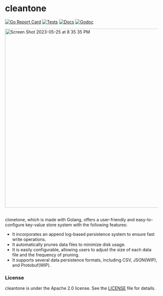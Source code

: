 # cleantone

[![Go Report Card](https://goreportcard.com/badge/github.com/etcd-io/etcd?style=flat-square)]()
[![Tests](https://github.com/etcd-io/etcd/actions/workflows/tests.yaml/badge.svg)]()
[![Docs](https://img.shields.io/badge/docs-latest-green.svg)]()
[![Godoc](http://img.shields.io/badge/go-documentation-blue.svg?style=flat-square)]()

<img width="590" alt="Screen Shot 2023-05-25 at 8 35 35 PM" src="https://github.com/kadai0308/cleantone/assets/24975318/29bb7042-5511-4fb4-a607-48932cb318ca">
<br/>
<br/>

clonetone, which is made with Golang, offers a user-friendly and easy-to-configure key-value store system with the following features:

- It incorporates an append log-based persistence system to ensure fast write operations.
- It automatically prunes data files to minimize disk usage.
- It is easily configurable, allowing users to adjust the size of each data file and the frequency of pruning.
- It supports several data persistence formats, including CSV, JSON(WIP), and Protobuf(WIP).

### License

cleantone is under the Apache 2.0 license. See the [LICENSE](LICENSE) file for details.
